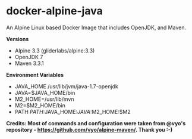 # docker-alpine-java
An Alpine Linux based Docker Image that includes OpenJDK, and Maven. 

**Versions**
- Alpine 3.3 (gliderlabs/alpine:3.3)
- OpenJDK 7
- Maven 3.3.1


**Environment Variables**
- JAVA_HOME /usr/lib/jvm/java-1.7-openjdk
- JAVA=$JAVA_HOME/bin
- M2_HOME=/usr/lib/mvn
- M2=$M2_HOME/bin
- PATH $PATH:$JAVA_HOME:$JAVA:$M2_HOME:$M2


**Credits: Most of commands and configuration were taken from @vyo's repository - https://github.com/vyo/alpine-maven/. Thank you :-)**
